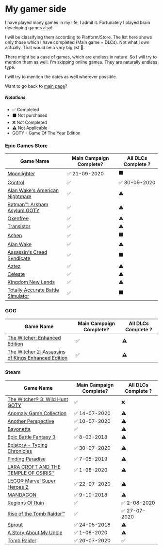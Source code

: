 <!-- @format -->

# My gamer side

I have played many games in my life, I admit it. Fortunately I played brain developing games also!

I will be classifying them according to Platform/Store. The list here shows only those which I have completed (Main game + DLCs). Not what I own actually. That would be a very big list 😬.

There might be a case of games, which are endless in nature. So I will try to mention them as well. I'm skipping online games. They are naturally endless type.

I will try to mention the dates as well wherever possible.

Want to go back to [main page](./README.md)?

##### Notations

- ✅ Completed
- ⬛ Not purchased
- ❌ Not Completed
- ⚠ Not Applicable
- GOTY - Game Of The Year Edition

### Epic Games Store

| Game Name                                                                                                                 | Main Campaign Complete? | All DLCs Complete ? |
| ------------------------------------------------------------------------------------------------------------------------- | ----------------------- | ------------------- |
| [Moonlighter](https://www.epicgames.com/store/en-US/product/moonlighter/home)                                             | ✅ 21-09-2020           | ⬛                  |
| [Control](https://www.epicgames.com/store/en-US/product/control/home)                                                     | ✅                      | ✅ 30-09-2020       |
| [Alan Wake's American Nightmare](https://www.epicgames.com/store/en-US/product/alan-wake-american-nightmare/home)         | ✅                      | ⚠                   |
| [Batman™: Arkham Asylum GOTY](https://www.epicgames.com/store/en-US/product/batman-arkham-asylum/home)                    | ✅                      | ⚠                   |
| [Oxenfree](https://www.epicgames.com/store/en-US/product/oxenfree/home)                                                   | ✅                      | ⚠                   |
| [Transistor](https://www.epicgames.com/store/en-US/product/transistor/home)                                               | ✅                      | ⚠                   |
| [Ashen](https://www.epicgames.com/store/en-US/product/ashen/home)                                                         | ✅                      | ⬛                  |
| [Alan Wake](https://www.epicgames.com/store/en-US/product/alan-wake/home)                                                 | ✅                      | ⚠                   |
| [Assassin's Creed Syndicate](https://www.epicgames.com/store/en-US/product/assassins-creed-syndicate/home)                | ✅                      | ⬛                  |
| [Aztez](https://www.epicgames.com/store/en-US/product/aztez/home)                                                         | ✅                      | ⚠                   |
| [Celeste](https://www.epicgames.com/store/en-US/product/celeste/home)                                                     | ✅                      | ⚠                   |
| [Kingdom New Lands](https://www.epicgames.com/store/en-US/product/kingdom-new-lands/home)                                 | ✅                      | ⚠                   |
| [Totally Accurate Battle Simulator](https://www.epicgames.com/store/en-US/product/totally-accurate-battle-simulator/home) | ✅                      | ⬛                  |

### GOG

| Game Name                                                                                    | Main Campaign Complete? | All DLCs Complete ? |
| -------------------------------------------------------------------------------------------- | ----------------------- | ------------------- |
| [The Witcher: Enhanced Edition](https://www.gog.com/game/the_witcher)                        | ✅                      | ⚠                   |
| [The Witcher 2: Assassins of Kings Enhanced Edition](https://www.gog.com/game/the_witcher_2) | ✅                      | ⚠                   |

### Steam

| Game Name                                                                                                              | Main Campaign Complete? | All DLCs Complete ? |
| ---------------------------------------------------------------------------------------------------------------------- | ----------------------- | ------------------- |
| [The Witcher® 3: Wild Hunt GOTY](https://store.steampowered.com/app/292030/The_Witcher_3_Wild_Hunt/)                   | ✅                      | ❌                  |
| [Anomaly Game Collection](https://store.steampowered.com/bundle/4678/Anomaly_Game_Collection/)                         | ✅ 14-07-2020           | ⚠                   |
| [Another Perspective](https://store.steampowered.com/app/305920/Another_Perspective/)                                  | ✅ 10-07-2020           | ⚠                   |
| [Bayonetta](https://store.steampowered.com/app/460790/Bayonetta/)                                                      | ✅                      | ⚠                   |
| [Epic Battle Fantasy 3](https://store.steampowered.com/app/521200/Epic_Battle_Fantasy_3/)                              | ✅ 8-03-2018            | ⚠                   |
| [Epistory - Typing Chronicles](https://store.steampowered.com/app/398850/Epistory__Typing_Chronicles/)                 | ✅ 30-07-2020           | ⚠                   |
| [Finding Paradise](https://store.steampowered.com/app/337340/Finding_Paradise/)                                        | ✅ 7-05-2019            | ⚠                   |
| [LARA CROFT AND THE TEMPLE OF OSIRIS™](https://store.steampowered.com/app/289690/LARA_CROFT_AND_THE_TEMPLE_OF_OSIRIS/) | ✅ 1-08-2020            | ⚠                   |
| [LEGO® Marvel Super Heroes 2](https://store.steampowered.com/app/647830/LEGO_Marvel_Super_Heroes_2/)                   | ✅ 22-07-2020           | ⚠                   |
| [MANDAGON](https://store.steampowered.com/app/461560/MANDAGON/)                                                        | ✅ 9-10-2018            | ⚠                   |
| [Regions Of Ruin](https://store.steampowered.com/app/680360/Regions_Of_Ruin/)                                          | ✅                      | ✅ 2-08-2020        |
| [Rise of the Tomb Raider™](https://store.steampowered.com/app/391220/Rise_of_the_Tomb_Raider/)                         | ✅                      | ✅ 27-07-2020       |
| [Sprout](https://store.steampowered.com/app/758530/Sprout/)                                                            | ✅ 24-05-2018           | ⚠                   |
| [A Story About My Uncle](https://store.steampowered.com/app/278360/A_Story_About_My_Uncle/)                            | ✅ 1-08-2020            | ⚠                   |
| [Tomb Raider](https://store.steampowered.com/app/203160/Tomb_Raider/)                                                  | ✅ 20-07-2020           | ✅                  |
